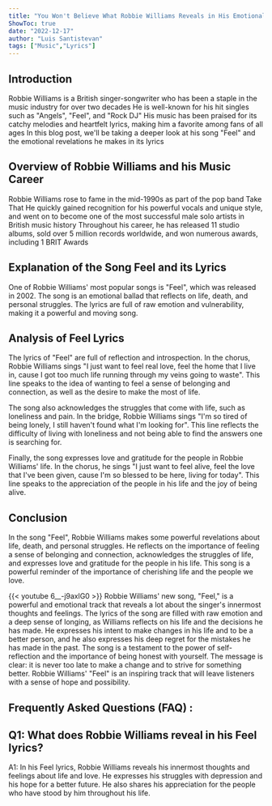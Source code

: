```yaml
---
title: "You Won't Believe What Robbie Williams Reveals in His Emotional Feel Lyrics!"
ShowToc: true 
date: "2022-12-17"
author: "Luis Santistevan" 
tags: ["Music","Lyrics"]
---
```

## Introduction
Robbie Williams is a British singer-songwriter who has been a staple in the music industry for over two decades He is well-known for his hit singles such as "Angels", "Feel", and "Rock DJ" His music has been praised for its catchy melodies and heartfelt lyrics, making him a favorite among fans of all ages In this blog post, we'll be taking a deeper look at his song "Feel" and the emotional revelations he makes in its lyrics

## Overview of Robbie Williams and his Music Career
Robbie Williams rose to fame in the mid-1990s as part of the pop band Take That He quickly gained recognition for his powerful vocals and unique style, and went on to become one of the most successful male solo artists in British music history Throughout his career, he has released 11 studio albums, sold over 5 million records worldwide, and won numerous awards, including 1 BRIT Awards 

## Explanation of the Song Feel and its Lyrics
One of Robbie Williams' most popular songs is "Feel", which was released in 2002. The song is an emotional ballad that reflects on life, death, and personal struggles. The lyrics are full of raw emotion and vulnerability, making it a powerful and moving song. 

## Analysis of Feel Lyrics
The lyrics of "Feel" are full of reflection and introspection. In the chorus, Robbie Williams sings "I just want to feel real love, feel the home that I live in, cause I got too much life running through my veins going to waste". This line speaks to the idea of wanting to feel a sense of belonging and connection, as well as the desire to make the most of life. 

The song also acknowledges the struggles that come with life, such as loneliness and pain. In the bridge, Robbie Williams sings "I'm so tired of being lonely, I still haven't found what I'm looking for". This line reflects the difficulty of living with loneliness and not being able to find the answers one is searching for. 

Finally, the song expresses love and gratitude for the people in Robbie Williams' life. In the chorus, he sings "I just want to feel alive, feel the love that I've been given, cause I'm so blessed to be here, living for today". This line speaks to the appreciation of the people in his life and the joy of being alive. 

## Conclusion
In the song "Feel", Robbie Williams makes some powerful revelations about life, death, and personal struggles. He reflects on the importance of feeling a sense of belonging and connection, acknowledges the struggles of life, and expresses love and gratitude for the people in his life. This song is a powerful reminder of the importance of cherishing life and the people we love.

{{< youtube 6__-j9axlG0 >}} 
Robbie Williams' new song, "Feel," is a powerful and emotional track that reveals a lot about the singer's innermost thoughts and feelings. The lyrics of the song are filled with raw emotion and a deep sense of longing, as Williams reflects on his life and the decisions he has made. He expresses his intent to make changes in his life and to be a better person, and he also expresses his deep regret for the mistakes he has made in the past. The song is a testament to the power of self-reflection and the importance of being honest with yourself. The message is clear: it is never too late to make a change and to strive for something better. Robbie Williams' "Feel" is an inspiring track that will leave listeners with a sense of hope and possibility.

## Frequently Asked Questions (FAQ) :
## Q1: What does Robbie Williams reveal in his Feel lyrics?

A1: In his Feel lyrics, Robbie Williams reveals his innermost thoughts and feelings about life and love. He expresses his struggles with depression and his hope for a better future. He also shares his appreciation for the people who have stood by him throughout his life.



